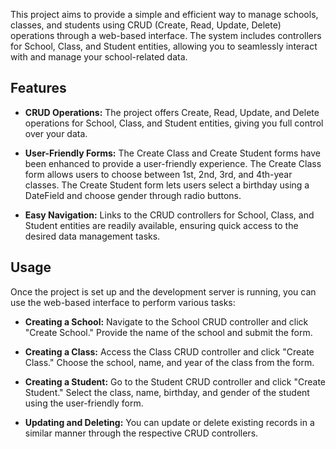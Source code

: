 This project aims to provide a simple and efficient way to manage schools, classes, and students using CRUD (Create, Read, Update, Delete) operations through a web-based interface. The system includes controllers for School, Class, and Student entities, allowing you to seamlessly interact with and manage your school-related data.

## Features

- **CRUD Operations:** The project offers Create, Read, Update, and Delete operations for School, Class, and Student entities, giving you full control over your data.

- **User-Friendly Forms:** The Create Class and Create Student forms have been enhanced to provide a user-friendly experience. The Create Class form allows users to choose between 1st, 2nd, 3rd, and 4th-year classes. The Create Student form lets users select a birthday using a DateField and choose gender through radio buttons.

- **Easy Navigation:** Links to the CRUD controllers for School, Class, and Student entities are readily available, ensuring quick access to the desired data management tasks.

## Usage

Once the project is set up and the development server is running, you can use the web-based interface to perform various tasks:

- **Creating a School:** Navigate to the School CRUD controller and click "Create School." Provide the name of the school and submit the form.

- **Creating a Class:** Access the Class CRUD controller and click "Create Class." Choose the school, name, and year of the class from the form.

- **Creating a Student:** Go to the Student CRUD controller and click "Create Student." Select the class, name, birthday, and gender of the student using the user-friendly form.

- **Updating and Deleting:** You can update or delete existing records in a similar manner through the respective CRUD controllers.
